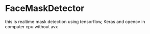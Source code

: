 # FaceMaskDetector
 this is realtime mask detection using tensorflow, Keras and opencv in computer cpu without avx
